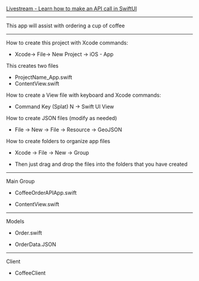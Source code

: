 [Livestream - Learn how to make an API call in SwiftUI](https://www.youtube.com/live/ua8akBtq4y4?si=RRpTspy9ahX06Wvw)

- - - -

This app will assist with ordering a cup of coffee

- - - -

How to create this project with Xcode commands:

* Xcode-> File-> New Project -> iOS - App

This creates two files

* ProjectName_App.swift
* ContentView.swift
  
How to create a View file with keyboard and Xcode commands:

* Command Key (Splat) N -> Swift UI View

How to create JSON files (modify as needed)

* File -> New -> File -> Resource -> GeoJSON 

How to create folders to organize app files

* Xcode -> File -> New -> Group

* Then just drag and drop the files into the folders that you have created

- - - -
Main Group

* CoffeeOrderAPIApp.swift

* ContentView.swift

- - - -

Models

* Order.swift

* OrderData.JSON

- - - -

Client

* CoffeeClient
